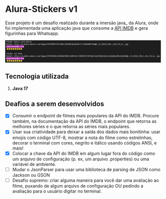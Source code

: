 # Alura-Stickers v1

Esse projeto é um desafio realizado durante a imersão java_ da Alura, onde foi implementada uma aplicação java que consome a [API IMDB](https://imdb-api.com/) e gera figurinhas para Whatsapp.

![Demonstração](Item2.png)

## Tecnologia utilizada
1. **Java 17**

## Deafios a serem desenvolvidos
- [x] Consumir o endpoint de filmes mais populares da API do IMDB. Procure também, na documentação da API do IMDB, o endpoint que retorna as melhores séries e o que retorna as séries mais populares.
- [x] Usar sua criatividade para deixar a saída dos dados mais bonitinha: usar emojis com código UTF-8, mostrar a nota do filme como estrelinhas, decorar o terminal com cores, negrito e itálico usando códigos ANSI, e mais!
- [x] Colocar a chave da API do IMDB em algum lugar fora do código como um arquivo de configuração (p. ex, um arquivo .properties) ou uma variável de ambiente.
- [ ] Mudar o JsonParser para usar uma biblioteca de parsing de JSON como Jackson ou GSON
- [ ] Desafio supremo: criar alguma maneira para você dar uma avaliação ao filme, puxando de algum arquivo de configuração OU pedindo a avaliação para o usuário digitar no terminal.